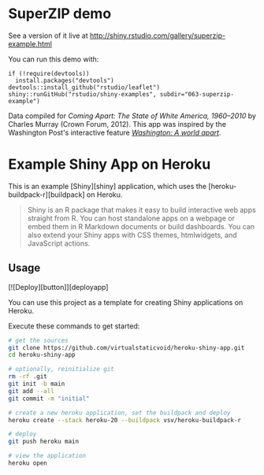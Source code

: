 # SuperZIP demo

See a version of it live at http://shiny.rstudio.com/gallery/superzip-example.html

You can run this demo with:
```
if (!require(devtools))
  install.packages("devtools")
devtools::install_github("rstudio/leaflet")
shiny::runGitHub("rstudio/shiny-examples", subdir="063-superzip-example")
```

Data compiled for _Coming Apart: The State of White America, 1960–2010_ by Charles Murray (Crown Forum, 2012). This app was inspired by the Washington Post's interactive feature _[Washington: A world apart](http://www.washingtonpost.com/sf/local/2013/11/09/washington-a-world-apart/)_.

# Example Shiny App on Heroku

This is an example [Shiny][shiny] application, which uses the [heroku-buildpack-r][buildpack] on Heroku.

> Shiny is an R package that makes it easy to build interactive web apps straight from R. You can host
> standalone apps on a webpage or embed them in R Markdown documents or build dashboards. You can also
> extend your Shiny apps with CSS themes, htmlwidgets, and JavaScript actions.

## Usage

[![Deploy][button]][deployapp]

You can use this project as a template for creating Shiny applications on Heroku.

Execute these commands to get started:

```bash
# get the sources
git clone https://github.com/virtualstaticvoid/heroku-shiny-app.git
cd heroku-shiny-app

# optionally, reinitialize git
rm -rf .git
git init -b main
git add --all
git commit -m "initial"

# create a new heroku application, set the buildpack and deploy
heroku create --stack heroku-20 --buildpack vsv/heroku-buildpack-r

# deploy
git push heroku main

# view the application
heroku open
```